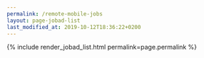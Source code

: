 ```yaml
---
permalink: /remote-mobile-jobs
layout: page-jobad-list
last_modified_at: 2019-10-12T18:36:22+0200
---
```

{% include render_jobad_list.html permalink=page.permalink %}
